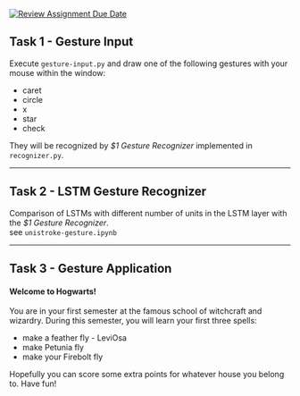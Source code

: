 [![Review Assignment Due Date](https://classroom.github.com/assets/deadline-readme-button-24ddc0f5d75046c5622901739e7c5dd533143b0c8e959d652212380cedb1ea36.svg)](https://classroom.github.com/a/aaWv-gak)

## Task 1 - Gesture Input
Execute `gesture-input.py` and draw one of the following gestures with your mouse within the window:
- caret
- circle
- x
- star
- check

They will be recognized by *$1 Gesture Recognizer* implemented in `recognizer.py`.

---

## Task 2 - LSTM Gesture Recognizer
Comparison of LSTMs with different number of units in the LSTM layer with the *$1 Gesture Recognizer*.    
see `unistroke-gesture.ipynb`

---

## Task 3 - Gesture Application
#### Welcome to Hogwarts!
You are in your first semester at the famous school of witchcraft and wizardry. During this semester, you will learn your first three spells:
- make a feather fly - LeviOsa
- make Petunia fly
- make your Firebolt fly
  
Hopefully you can score some extra points for whatever house you belong to. Have fun!
